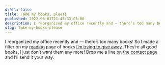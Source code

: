 ```yaml
---
draft: false
title: Take my books, please
published: 2022-03-01T21:45:33-05:00
description: I reorganized my office recently and — there’s too many books!
slug: take-my-books-please
---
```

I reorganized my office recently and — there’s too many books! So I made a filter on my [reading](/books) page of books [I’m trying to give away](/books?year=take-it). They’re all good books, I just don’t want them any more! Drop me a line [on the contact page](/contact) and I’ll send it your way.